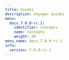 ```yaml
---
title: Guides
description: Voyager Guides
menu:
  docs_7.0.0-rc.1:
    identifier: concepts
    name: Concepts
    weight: 20
menu_name: docs_7.0.0-rc.1
info:
  version: 7.0.0-rc.1
---
```


